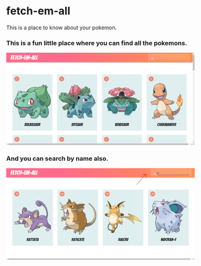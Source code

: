 # fetch-em-all
This is a place to know about your pokemon.

### This is a fun little place where you can find all the pokemons.
![](./public/pokemon.PNG)

### And you can search by name also.
![](./public/pokemonsearch.PNG)
